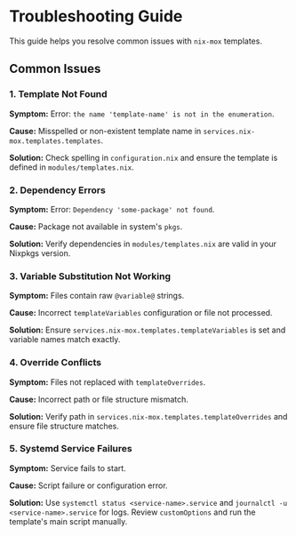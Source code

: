 # Troubleshooting Guide

This guide helps you resolve common issues with `nix-mox` templates.

## Common Issues

### 1. Template Not Found

**Symptom:** Error: `the name 'template-name' is not in the enumeration`.

**Cause:** Misspelled or non-existent template name in `services.nix-mox.templates.templates`.

**Solution:** Check spelling in `configuration.nix` and ensure the template is defined in `modules/templates.nix`.

### 2. Dependency Errors

**Symptom:** Error: `Dependency 'some-package' not found`.

**Cause:** Package not available in system's `pkgs`.

**Solution:** Verify dependencies in `modules/templates.nix` are valid in your Nixpkgs version.

### 3. Variable Substitution Not Working

**Symptom:** Files contain raw `@variable@` strings.

**Cause:** Incorrect `templateVariables` configuration or file not processed.

**Solution:** Ensure `services.nix-mox.templates.templateVariables` is set and variable names match exactly.

### 4. Override Conflicts

**Symptom:** Files not replaced with `templateOverrides`.

**Cause:** Incorrect path or file structure mismatch.

**Solution:** Verify path in `services.nix-mox.templates.templateOverrides` and ensure file structure matches.

### 5. Systemd Service Failures

**Symptom:** Service fails to start.

**Cause:** Script failure or configuration error.

**Solution:** Use `systemctl status <service-name>.service` and `journalctl -u <service-name>.service` for logs. Review `customOptions` and run the template's main script manually.
